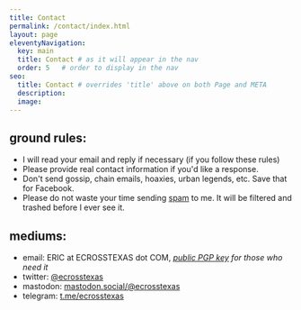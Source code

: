 ```yaml
---
title: Contact
permalink: /contact/index.html
layout: page
eleventyNavigation:
  key: main
  title: Contact # as it will appear in the nav
  order: 5   # order to display in the nav
seo:
  title: Contact # overrides 'title' above on both Page and META
  description:
  image:
---
```


## ground rules:
- I will read your email and reply if necessary (if you follow these rules)
- Please provide real contact information if you'd like a response.
- Don't send gossip, chain emails, hoaxies, urban legends, etc. Save that for Facebook.
- Please do not waste your time sending [spam](/spam/) to me.  It will be filtered and trashed before I ever see it.

## mediums:
- email: ERIC at ECROSSTEXAS dot COM, *[public PGP key](/pgp-key.txt) for those who need it*
- twitter: [@ecrosstexas](https://www.twitter.com/ecrosstexas)
- mastodon: [mastodon.social/@ecrosstexas](https://mastodon.social/@ecrosstexas)
- telegram: [t.me/ecrosstexas](https://t.me/ecrosstexas)
